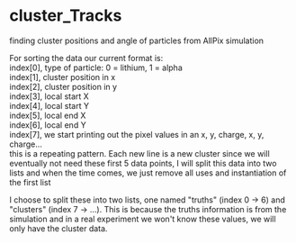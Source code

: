 # cluster_Tracks
 finding cluster positions and angle of particles from AllPix simulation

For sorting the data our current format is:<br>
index[0], type of particle: 0 = lithium, 1 = alpha<br>
index[1], cluster position in x<br>
index[2], cluster position in y<br>
index[3], local start X<br>
index[4], local start Y<br>
index[5], local end X<br>
index[6], local end Y<br>
index[7], we start printing out the pixel values in an x, y, charge, x, y, charge... <br>
this is a repeating pattern. Each new line is a new cluster since we will eventually not need these first 5 data points, I will split this data into two lists and when the time comes, we just remove all uses and instantiation of the first list

I choose to split these into two lists, one named "truths" (index 0 -> 6) and "clusters" (index 7 -> ...). This is because the truths information is from the simulation and in a real experiment we won't know these values, we will only have the cluster data.